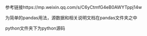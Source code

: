 参考链接https://mp.weixin.qq.com/s/C6yCtmfG4eB0AWYTppj14w

为简单的pandas用法，源数据和相关说明文档在pandas文件夹之中

python文件夹下为python源码



